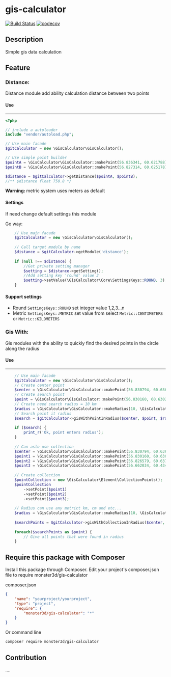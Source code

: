 # gis-calculator
[![Build Status](https://travis-ci.com/monster3d/gis-calculator.svg?branch=master)](https://travis-ci.com/monster3d/gis-calculator)
[![codecov](https://codecov.io/gh/monster3d/gis-calculator/branch/master/graph/badge.svg)](https://codecov.io/gh/monster3d/gis-calculator)
## Description
Simple gis data calculation

## Feature
### Distance:
Distance module add ability calculation distance between two points

#### Use 
** ** 
```php
<?php

// include a autoloader
include "vendor/autoload.php";

// Use main facade
$gitCalculator = new \GisCalculator\GisCalculator();

// Use simple point builder
$pointA = \GisCalculator\GisCalculator::makePoint(56.836341, 60.621788);
$pointB = \GisCalculator\GisCalculator::makePoint(56.827314, 60.625178);

$distance = $gitCalculator->getDistance($pointA, $pointB);
//** $distance float 750.8 */

```
<b>Warning: </b> metric system uses meters as default

#### Settings

If need change default settings this module 

Go way:
```php
    // Use main facade
    $gitCalculator = new \GisCalculator\GisCalculator();
    
    // Call target module by name
    $distance = $gitCalculator->getModule('distance');
    
    if (null !== $distance) {
        //Get private setting manager
        $setting = $distance->getSetting();
        //Add setting key 'round' value 3
        $setting->setValue(\GisCalculator\Core\SettingsKeys::ROUND, 3);
    }
```
#### Support settings
* Round `SettingsKeys::ROUND` set integer value 1,2,3...n   
* Metric `SettingsKeys::METRIC` set value from select `Metric::CENTIMETERS` or `Metric::KILOMETERS`

### Gis With:
Gis modules with the ability to quickly find the desired points in the circle along the radius
#### Use
** **
```php
    // Use main facade
    $gitCalculator = new \GisCalculator\GisCalculator();
    // Create center point
    $center = \GisCalculator\GisCalculator::makePoint(56.830794, 60.636087);
    // Create search point
    $point = \GisCalculator\GisCalculator::makePoint(56.830160, 60.630271);
    // Create need search radius = 10 km
    $radius = \GisCalculator\GisCalculator::makeRadius(10, \GisCalculator\Core\Metric::KILOMETERS);
    // Search point it radius
    $search = $gitCalculator->gisWithPointInRadius($center, $point, $radius);
    
    if ($search) {
        print_r('Ok, point enters radius');
    }
    
    // Can aslo use collection
    $center = \GisCalculator\GisCalculator::makePoint(56.830794, 60.636087);
    $point1 = \GisCalculator\GisCalculator::makePoint(56.830160, 60.630271);
    $point2 = \GisCalculator\GisCalculator::makePoint(56.826579, 60.637781);
    $point3 = \GisCalculator\GisCalculator::makePoint(56.662034, 60.434503);
    
    // Create collection
    $pointCollection = new \GisCalculator\Element\CollectionPoints();
    $pointCollection
        ->setPoint($point1)
        ->setPoint($point2)
        ->setPoint($point3);
    
    // Radius can use any metrict km, cm and etc...
    $radius = \GisCalculator\GisCalculator::makeRadius(10, \GisCalculator\Core\Metric::KILOMETERS);
    
    $searchPoints = $gitCalculator->gisWithCollectionInRadius($center, $radius, $pointCollection);
    
    foreach($searchPoints as $point) {
        // Give all points that were found in radius
    }

```
## Require this package with Composer

Install this package through Composer. Edit your project's composer.json file to require monster3d/gis-calculator

composer.json

```json
{
    "name": "yourproject/yourproject",
    "type": "project",
    "require": {
        "monster3d/gis-calculator": "*"
    }
}
```

Or command line

```bash
composer require monster3d/gis-calculator
```

## Contribution
....

